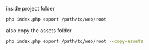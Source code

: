 
inside project folder
```bash
php index.php export /path/to/web/root
```

also copy the assets folder
```bash
php index.php export /path/to/web/root --copy-assets
```
